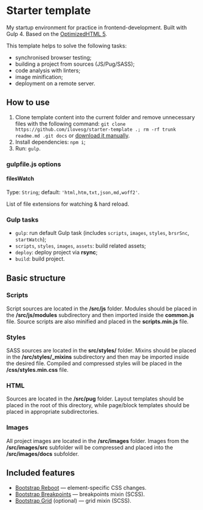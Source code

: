 # Starter template

My startup environment for practice in frontend-development. Built with Gulp 4. Based on the [OptimizedHTML 5](https://github.com/agragregra/OptimizedHTML-5).

This template helps to solve the following tasks:

* synchronised browser testing;
* building a project from sources (JS/Pug/SASS);
* code analysis with linters;
* image minification;
* deployment on a remote server.

## How to use

1. Clone template content into the current folder and remove unnecessary files with the following command: `git clone https://github.com/ilovesg/starter-template .; rm -rf trunk readme.md .git docs` or [download it manually](https://github.com/ilovesg/starter-template/archive/refs/heads/main.zip).
2. Install dependencies: `npm i`;
3. Run: `gulp`.

### gulpfile.js options

#### filesWatch

Type: `String`; default: `'html,htm,txt,json,md,woff2'`.

List of file extensions for watching & hard reload.

### Gulp tasks

* `gulp`: run default Gulp task (includes `scripts`, `images`, `styles`, `brsrSnc`, `startWatch`);
* `scripts`, `styles`, `images`, `assets`: build related assets;
* `deploy`: deploy project via **rsync**;
* `build`: build project.

## Basic structure

### Scripts

Script sources are located in the **/src/js** folder. Modules should be placed in the **/src/js/modules** subdirectory and then imported inside the **common.js** file. Source scripts are also minified and placed in the **scripts.min.js** file.

### Styles

SASS sources are located in the **src/styles/** folder. Mixins should be placed in the **/src/styles/_mixins** subdirectory and then may be imported inside the desired file. Compiled and compressed styles will be placed in the **/css/styles.min.css** file.

### HTML

Sources are located in the **/src/pug** folder. Layout templates should be placed in the root of this directory, while page/block templates should be placed in appropriate subdirectories.

### Images

All project images are located in the **/src/images** folder. Images from the **/src/images/src** subfolder will be compressed and placed into the **/src/images/docs** subfolder.

## Included features

* [Bootstrap Reboot](https://getbootstrap.com/docs/5.1/content/reboot/) — element-specific CSS changes.
* [Bootstrap Breakpoints](https://getbootstrap.com/docs/5.1/layout/breakpoints/) — breakpoints mixin (SCSS).
* [Bootstrap Grid](https://getbootstrap.com/docs/5.1/layout/grid/) (optional) — grid mixin (SCSS).
